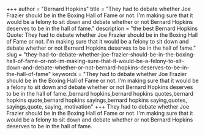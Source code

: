 +++
author = "Bernard Hopkins"
title = "They had to debate whether Joe Frazier should be in the Boxing Hall of Fame or not. I'm making sure that it would be a felony to sit down and debate whether or not Bernard Hopkins deserves to be in the hall of fame."
description = "the best Bernard Hopkins Quote: They had to debate whether Joe Frazier should be in the Boxing Hall of Fame or not. I'm making sure that it would be a felony to sit down and debate whether or not Bernard Hopkins deserves to be in the hall of fame."
slug = "they-had-to-debate-whether-joe-frazier-should-be-in-the-boxing-hall-of-fame-or-not-im-making-sure-that-it-would-be-a-felony-to-sit-down-and-debate-whether-or-not-bernard-hopkins-deserves-to-be-in-the-hall-of-fame"
keywords = "They had to debate whether Joe Frazier should be in the Boxing Hall of Fame or not. I'm making sure that it would be a felony to sit down and debate whether or not Bernard Hopkins deserves to be in the hall of fame.,bernard hopkins,bernard hopkins quotes,bernard hopkins quote,bernard hopkins sayings,bernard hopkins saying,quotes, sayings,quote, saying, motivation"
+++
They had to debate whether Joe Frazier should be in the Boxing Hall of Fame or not. I'm making sure that it would be a felony to sit down and debate whether or not Bernard Hopkins deserves to be in the hall of fame.
